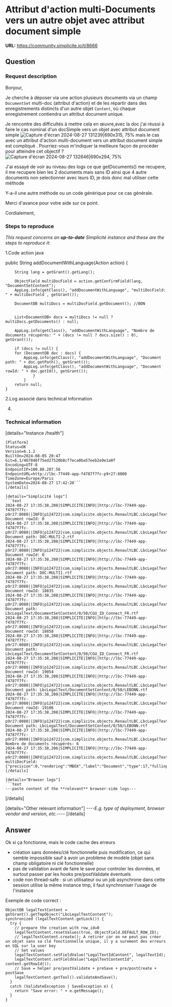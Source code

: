 # Attribut d'action multi-Documents vers un autre objet avec attribut document simple

**URL:** https://community.simplicite.io/t/8666

## Question
### Request description

Bonjour,

Je cherche à déposer via une action plusieurs documents via un champ `DocumentSet` multi-doc (attribut d'action) et de les répartir dans des enregistrements distincts d'un autre objet `Content`, où chaque enregistrement contiendra un attribut document unique.

Je rencontre des difficultés à mettre cela en œuvre,avec la doc j'ai réussi à faire le cas nominal d'un docSimple vers un objet avec attribut document simple 
![Capture d'écran 2024-08-27 131239|690x315, 75%](upload://6sbDyIKZqwBylUGgtnN595Fvndc.png)
mais le cas avec un attribut d'action multi-document vers un attribut document simple est compliqué . Pourriez-vous m'indiquer la meilleure façon de procéder pour atteindre cet objectif ? 
![Capture d'écran 2024-08-27 132646|690x294, 75%](upload://12sbiKLKBe9DdDdiS8AQBxg35bv.png)

J'ai essayé de voir au niveau des logs ce que getDocuments() me recupere, il me recupere bien les 2 documents mais sans ID ainsi que 4 autre documents non selectionner avec leurs ID, je dois donc mal utiliser cette méthode

Y-a-il une autre méthode ou un code générique pour ce cas générale.

Merci d'avance pour votre aide sur ce point.

Cordialement,
### Steps to reproduce

*This request concerns an **up-to-date** Simplicité instance
and these are the steps to reproduce it:*

1.Code action java

public String addDocumentWithLanguage(Action action) {
		
	    String lang = getGrant().getLang();
	
	    ObjectField multiDocField = action.getConfirmField(lang, "DocumentSetContent");
	    AppLog.info(getClass(), "addDocumentWithLanguage", "multiDocField: " + multiDocField , getGrant());

	    DocumentDB multiDocs = multiDocField.getDocument(); //BON
	    
	    
	    List<DocumentDB> docs = multiDocs != null ? multiDocs.getDocuments() : null;
	    
 		AppLog.info(getClass(), "addDocumentWithLanguage", "Nombre de documents récupérés: " + (docs != null ? docs.size() : 0), getGrant());
 		
 		if (docs != null) {
        for (DocumentDB doc : docs) {
            AppLog.info(getClass(), "addDocumentWithLanguage", "Document path: " + doc.getPath(), getGrant());
            AppLog.info(getClass(), "addDocumentWithLanguage", "Document rowId: " + doc.getId(), getGrant());
		        }
		    }
	   	return null;
	}
2.Log associé dans technical information


4. 

### Technical information

[details="Instance /health"]
```text
[Platform]
Status=OK
Version=6.1.2
BuiltOn=2024-08-05 20:47
Git=6.1/467048f75ed27520b8cf7eca0ba57eeb2e0e1a0f
Encoding=UTF-8
EndpointIP=100.88.207.56
EndpointURL=http://lbc-77449-app-f4787f7fc-p9r27:8080
TimeZone=Europe/Paris
SystemDate=2024-08-27 17:42:20```
[/details]

[details="Simplicité logs"]
```text
2024-08-27 17:35:38,208|SIMPLICITE|INFO||http://lbc-77449-app-f4787f7fc-p9r27:8080||INFO|p124722|com.simplicite.objects.RenaultLBC.LbcLegalText|addDocumentWithLanguage||Evénement: Document rowId: 0
2024-08-27 17:35:38,208|SIMPLICITE|INFO||http://lbc-77449-app-f4787f7fc-p9r27:8080||INFO|p124722|com.simplicite.objects.RenaultLBC.LbcLegalText|addDocumentWithLanguage||Evénement: Document path: DOC-MULTI-2.rtf
2024-08-27 17:35:38,208|SIMPLICITE|INFO||http://lbc-77449-app-f4787f7fc-p9r27:8080||INFO|p124722|com.simplicite.objects.RenaultLBC.LbcLegalText|addDocumentWithLanguage||Evénement: Document rowId: 0
2024-08-27 17:35:38,208|SIMPLICITE|INFO||http://lbc-77449-app-f4787f7fc-p9r27:8080||INFO|p124722|com.simplicite.objects.RenaultLBC.LbcLegalText|addDocumentWithLanguage||Evénement: Document path: DOC-MULTI1.rtf
2024-08-27 17:35:38,208|SIMPLICITE|INFO||http://lbc-77449-app-f4787f7fc-p9r27:8080||INFO|p124722|com.simplicite.objects.RenaultLBC.LbcLegalText|addDocumentWithLanguage||Evénement: Document rowId: 18835
2024-08-27 17:35:38,208|SIMPLICITE|INFO||http://lbc-77449-app-f4787f7fc-p9r27:8080||INFO|p124722|com.simplicite.objects.RenaultLBC.LbcLegalText|addDocumentWithLanguage||Evénement: Document path: LbcLegalText/DocumentSetContent/0/50/CGU_ID_Connect_FR.rtf
2024-08-27 17:35:38,208|SIMPLICITE|INFO||http://lbc-77449-app-f4787f7fc-p9r27:8080||INFO|p124722|com.simplicite.objects.RenaultLBC.LbcLegalText|addDocumentWithLanguage||Evénement: Document rowId: 18858
2024-08-27 17:35:38,208|SIMPLICITE|INFO||http://lbc-77449-app-f4787f7fc-p9r27:8080||INFO|p124722|com.simplicite.objects.RenaultLBC.LbcLegalText|addDocumentWithLanguage||Evénement: Document path: LbcLegalText/DocumentSetContent/0/50/CGU_ID_Connect_FR.rtf
2024-08-27 17:35:38,208|SIMPLICITE|INFO||http://lbc-77449-app-f4787f7fc-p9r27:8080||INFO|p124722|com.simplicite.objects.RenaultLBC.LbcLegalText|addDocumentWithLanguage||Evénement: Document rowId: 19054
2024-08-27 17:35:38,208|SIMPLICITE|INFO||http://lbc-77449-app-f4787f7fc-p9r27:8080||INFO|p124722|com.simplicite.objects.RenaultLBC.LbcLegalText|addDocumentWithLanguage||Evénement: Document path: LbcLegalText/DocumentSetContent/0/50/LEBONN.rtf
2024-08-27 17:35:38,208|SIMPLICITE|INFO||http://lbc-77449-app-f4787f7fc-p9r27:8080||INFO|p124722|com.simplicite.objects.RenaultLBC.LbcLegalText|addDocumentWithLanguage||Evénement: Document rowId: 19106
2024-08-27 17:35:38,208|SIMPLICITE|INFO||http://lbc-77449-app-f4787f7fc-p9r27:8080||INFO|p124722|com.simplicite.objects.RenaultLBC.LbcLegalText|addDocumentWithLanguage||Evénement: Document path: LbcLegalText/DocumentSetContent/0/50/LEBONN.rtf
2024-08-27 17:35:38,208|SIMPLICITE|INFO||http://lbc-77449-app-f4787f7fc-p9r27:8080||INFO|p124722|com.simplicite.objects.RenaultLBC.LbcLegalText|addDocumentWithLanguage||Evénement: Nombre de documents récupérés: 6
2024-08-27 17:35:38,206|SIMPLICITE|INFO||http://lbc-77449-app-f4787f7fc-p9r27:8080||INFO|p124722|com.simplicite.objects.RenaultLBC.LbcLegalText|addDocumentWithLanguage||Evénement: multiDocField: {"precision":0,"rendering":"MBOX","label":"Document","type":17,"fullinput":"DocumentSetContent","filter":"%","input":"DocumentSetContent","default":"","size":11,"name":"DocumentSetContent","id":"8925","value":"","oldvalue":""}```
[/details]

[details="Browser logs"]
```text
---paste content of the **relevant** browser-side logs---
```
[/details]

[details="Other relevant information"]
*----E.g. type of deployment, browser vendor and version, etc.----*
[/details]

## Answer
Ok si ça fonctionne, mais le code cache des erreurs
- création sans données/clé fonctionnelle puis modification, ce qui semble impossible sauf à avoir un problème de modèle (objet sans champ obligatoire ni clé fonctionnelle)
- pas de validation avant de faire le save pour controler les données, et surtout passer par les hooks pre/postValidate éventuels
- code non thread-safe : si un utilisateur ou un job asynchrone dans cette session utilise la même instance tmp, il faut synchroniser l'usage de l'instance

Exemple de code correct :

```
ObjectDB legalTextContent = getGrant().getTmpObject("LbcLegalTextContent");
synchronized (legalTextContent.getLock()) {
  try {
    // prepare the creation with row_id=0
    legalTextContent.resetValues(true, ObjectField.DEFAULT_ROW_ID);
    // legalTextContent.create(); A retirer car on ne peut pas créer un objet sans sa clé fonctionnelle unique, il y a surement des erreurs en SQL sur la user key
    // Set values
    legalTextContent.setFieldValue("LegalTextIdContent", legalTextId);
    legalTextContent.setFieldValue("LegalTextContentId", content.getRowId());
    // Save = helper pre/postValidate + preSave + pre/postCreate + postSave
    legalTextContent.getTool().validateAndSave(); 
  }
  catch (ValidateException | SaveException e) {
	return "Save error: " + e.getMessage();
  }
}
```
